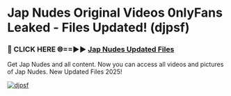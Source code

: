 # Jap Nudes Original Videos 0nlyFans Leaked - Files Updated! (djpsf)

<h3>🔴 CLICK HERE 🌐==►► <a href="https://tinyurl.com/4mcuefdz" rel="nofollow">Jap Nudes Updated Files</a></h3>

Get Jap Nudes and all content. Now you can access all videos and pictures of Jap Nudes. New Updated Files 2025!

[![djpsf](https://i.imgur.com/StAQSOY.gif)](https://tinyurl.com/4mcuefdz)
